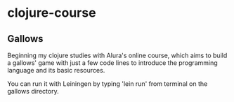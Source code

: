 # clojure-course

## Gallows

Beginning my clojure studies with Alura's online course, which aims to build a gallows' game with just a few code lines to introduce the programming language and its basic resources.

You can run it with Leiningen by typing 'lein run' from terminal on the gallows directory.


